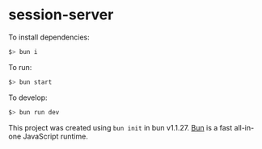 # session-server

To install dependencies:

```bash
$> bun i
```

To run:

```bash
$> bun start
```

To develop:

```bash
$> bun run dev
```

This project was created using `bun init` in bun v1.1.27. [Bun](https://bun.sh) is a fast all-in-one JavaScript runtime.
